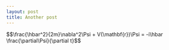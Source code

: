```yaml
---
layout: post
title: Another post
---
```

<div class="Math">
  $$\frac{\hbar^2}{2m}\nabla^2\Psi + V(\mathbf{r})\Psi = -i\hbar \frac{\partial\Psi}{\partial t}$$
</div>

